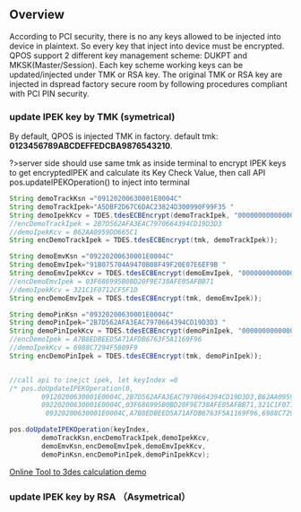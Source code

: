 ## Overview

According to PCI security, there is no any keys allowed to be injected into device in plaintext. So every key that inject into device must be encrypted. QPOS support 2 different key management scheme: DUKPT and MKSK(Master/Session). Each key scheme working keys can be updated/injected under TMK or RSA key. The original TMK or RSA key are injected in dspread factory secure room by following procedures compliant with PCI PIN security.


### update IPEK key by TMK (symetrical)
By default, QPOS is injected TMK in factory. default tmk: **0123456789ABCDEFFEDCBA9876543210**. 

?>server side should use same tmk as inside terminal to encrypt IPEK keys to get encryptedIPEK and calculate its Key Check Value, then call API pos.updateIPEKOperation() to inject into terminal
``` java
String demoTrackKsn ="09120200630001E0004C"
String demoTrackIpek="A5DBF2D67C6DAC23824D300990F99F35 "
String demoIpekKcv = TDES.tdesECBEncrypt(demoTrackIpek, "0000000000000000"));
//encDemoTrackIpek = 2B7D562AFA3EAC7970664394CD19D3D3
//demoIpekKcv = B62AA0959DD665C1
String encDemoTrackIpek = TDES.tdesECBEncrypt(tmk, demoTrackIpek)); 

String demoEmvKsn ="09220200630001E0004C"
String demoEmvIpek="91B075704A9470B08F49F20E07E6EF9B "
String demoEmvIpekKcv = TDES.tdesECBEncrypt(demoEmvIpek, "0000000000000000"));
//encDemoEmvIpek = 03F686995B0BD20F9E738AFE05AFBB71
//demoIpekKcv = 321C1F0712CF5F1D
String encDemoEmvIpek = TDES.tdesECBEncrypt(tmk, demoEmvIpek)); 

String demoPinKsn ="09320200630001E0004C"
String demoPinIpek="2B7D562AFA3EAC7970664394CD19D3D3 "
String demoPinIpekKcv = TDES.tdesECBEncrypt(demoPinIpek, "0000000000000000"));
//encDemoIpek = A7B8EDBEED5A71AFDB6763F5A1169F96
//demoIpekKcv = 6988C7294F5809F9
String encDemoPinIpek = TDES.tdesECBEncrypt(tmk, demoPinIpek)); 


//call api to inejct ipek, let keyIndex =0
/* pos.doUpdateIPEKOperation(0,   
        09120200630001E0004C,2B7D562AFA3EAC7970664394CD19D3D3,B62AA0959DD665C1,   
        09220200630001E0004C,03F686995B0BD20F9E738AFE05AFBB71,321C1F0712CF5F1D,   
         09320200630001E0004C,A7B8EDBEED5A71AFDB6763F5A1169F96,6988C7294F5809F9);*/

pos.doUpdateIPEKOperation(keyIndex,   
        demoTrackKsn,encDemoTrackIpek,demoIpekKcv,   
        demoEmvKsn,encDemoEmvIpek,demoEmvIpekKcv,   
        demoPinKsn,encDemoPinIpek,demoPinIpekKcv);
```

[Online Tool to 3des calculation demo](https://neapay.com/online-tools/des-calculator.html?data=A5DBF2D67C6DAC23824D300990F99F35&key=0123456789ABCDEFFEDCBA9876543210&algo=3DES&decr=false)


### update IPEK key by RSA （Asymetrical）


